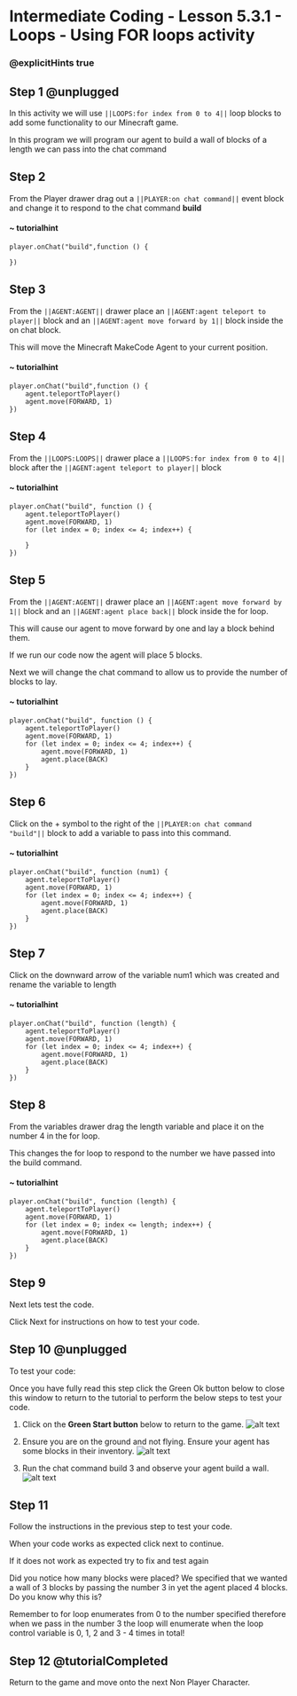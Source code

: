 # Intermediate Coding - Lesson 5.3.1 - Loops - Using FOR loops activity

### @explicitHints true

## Step 1 @unplugged
In this activity we will use ``||LOOPS:for index from 0 to 4||`` loop blocks to add some functionality to our Minecraft game.

In this program we will program our agent to build a wall of blocks of a length we can pass into the chat command

## Step 2
From the Player drawer drag out a ``||PLAYER:on chat command||`` event block and change it to respond to the chat command **build**
#### ~ tutorialhint
```blocks
player.onChat("build",function () {
 
})
```

## Step 3
From the ``||AGENT:AGENT||`` drawer place an ``||AGENT:agent teleport to player||`` block and an ``||AGENT:agent move forward by 1||`` block inside the on chat block.

This will move the Minecraft MakeCode Agent to your current position.

#### ~ tutorialhint
```blocks 
player.onChat("build",function () {
	agent.teleportToPlayer()
	agent.move(FORWARD, 1)
})
```

## Step 4
From the ``||LOOPS:LOOPS||`` drawer place a ``||LOOPS:for index from 0 to 4||`` block after the ``||AGENT:agent teleport to player||`` block
#### ~ tutorialhint
```blocks 
player.onChat("build", function () {
    agent.teleportToPlayer()
    agent.move(FORWARD, 1)
    for (let index = 0; index <= 4; index++) {
    	
    }
})
```

## Step 5
From the ``||AGENT:AGENT||`` drawer place an ``||AGENT:agent move forward by 1||`` block and an ``||AGENT:agent place back||``  block inside the for loop.

This will cause our agent to move forward by one and lay a block behind them.

If we run our code now the agent will place 5 blocks.

Next we will change the chat command to allow us to provide the number of blocks to lay.
#### ~ tutorialhint
```blocks 
player.onChat("build", function () {
    agent.teleportToPlayer()
    agent.move(FORWARD, 1)
    for (let index = 0; index <= 4; index++) {
        agent.move(FORWARD, 1)
        agent.place(BACK)
    }
})
```

## Step 6
Click on the + symbol to the right of the ``||PLAYER:on chat command "build"||`` block to add a variable to pass into this command.
#### ~ tutorialhint
```blocks 
player.onChat("build", function (num1) {
    agent.teleportToPlayer()
    agent.move(FORWARD, 1)
    for (let index = 0; index <= 4; index++) {
        agent.move(FORWARD, 1)
        agent.place(BACK)
    }
})
```

## Step 7
Click on the downward arrow of the variable num1 which was created and rename the variable to length

#### ~ tutorialhint
```blocks 
player.onChat("build", function (length) {
    agent.teleportToPlayer()
    agent.move(FORWARD, 1)
    for (let index = 0; index <= 4; index++) {
        agent.move(FORWARD, 1)
        agent.place(BACK)
    }
})
```

## Step 8
From the variables drawer drag the length variable and place it on the number 4 in the for loop.

This changes the for loop to respond to the number we have passed into the build command.

#### ~ tutorialhint
```blocks 
player.onChat("build", function (length) {
    agent.teleportToPlayer()
    agent.move(FORWARD, 1)
    for (let index = 0; index <= length; index++) {
        agent.move(FORWARD, 1)
        agent.place(BACK)
    }
})
```

## Step 9
Next lets test the code.

Click Next for instructions on how to test your code.

## Step 10 @unplugged
To test your code:

Once you have fully read this step click the Green Ok button below to close this window to return to the tutorial to perform the below steps to test your code.

1. Click on the **Green Start button** below to return to the game.
![alt text](https://intermediate.codingcredentials.com/Lesson2/2.1.1/images/2.jpg?raw=true "Start")


2. Ensure you are on the ground and not flying. Ensure your agent has some blocks in their inventory.
![alt text](https://intermediate.codingcredentials.com/Lesson5/5.3.1/images/1.jpg?raw=true "FOR")


3. Run the chat command build 3 and observe your agent build a wall.
![alt text](https://intermediate.codingcredentials.com/Lesson5/5.3.1/images/2.jpg?raw=true "FOR")

## Step 11
Follow the instructions in the previous step to test your code.

When your code works as expected click next to continue.

If it does not work as expected try to fix and test again

Did you notice how many blocks were placed? We specified that we wanted a wall of 3 blocks by passing the number 3 in yet the agent placed 4 blocks. Do you know why this is?

Remember to for loop enumerates from 0 to the number specified therefore when we pass in the number 3 the loop will enumerate when the loop control variable is 0, 1, 2 and 3 - 4 times in total!

## Step 12 @tutorialCompleted
Return to the game and move onto the next Non Player Character.